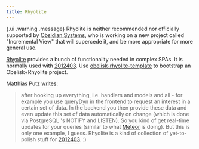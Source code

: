 ```yaml
---
title: Rhyolite
---
```


{.ui .warning .message}
Rhyolite is neither recommended nor officially supported by [Obsidian Systems](https://obsidian.systems/), who is working on a new project called "Incremental View" that will supercede it, and be more appropriate for more general use.

[Rhyolite](https://github.com/obsidiansystems/rhyolite) provides a bunch of functionality needed in complex SPAs. It is normally used with [2012403](zcf:). Use [obelisk-rhyolite-template](https://github.com/srid/obelisk-rhyolite-template) to bootstrap an Obelisk+Rhyolite project.

Matthias Putz [writes](https://funprog.srid.ca/haskell/reflex-frp.html#192275524):

> after hooking up everything, i.e. handlers and models and all - for example you use queryDyn in the frontend to request an interest in a certain set of data. In the backend you then provide these data and even update this set of data automatically on change (which is done via PostgreSQL 's NOTIFY and LISTEN). So you kind of get real-time updates for your queries (similar to what [Meteor](https://www.meteor.com/) is doing). But this is only one example, I guess. Rhyolite is a kind of collection of yet-to-polish stuff for [2012403](zcf://obelisk). :) 

